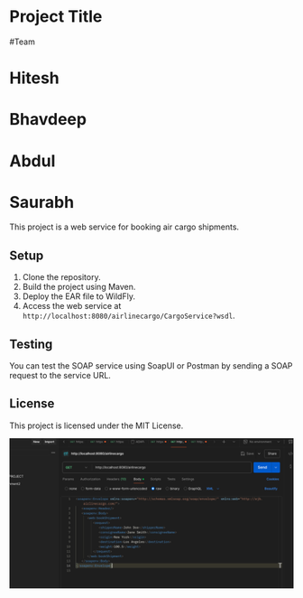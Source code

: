 # Project Title

#Team 

# Hitesh 
# Bhavdeep
# Abdul
# Saurabh

This project is a web service for booking air cargo shipments.

## Setup
1. Clone the repository.
2. Build the project using Maven.
3. Deploy the EAR file to WildFly.
4. Access the web service at `http://localhost:8080/airlinecargo/CargoService?wsdl`.

## Testing
You can test the SOAP service using SoapUI or Postman by sending a SOAP request to the service URL.

## License
This project is licensed under the MIT License.

![Postman](https://github.com/HJHitesh/AirlineCargoAppJ2EE/blob/master/AirlineCargoWeb/src/main/webapp/images/images1.png)
